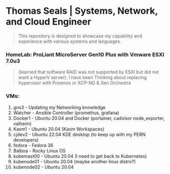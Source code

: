 # Thomas Seals | Systems, Network, and Cloud Engineer

> This repository is designed to showcase my capability and experience with various systems and languages.

### HomeLab: ProLiant MicroServer Gen10 Plus with Vmware ESXI 7.0u3 

> (learned that software RAID was not supported by ESXI but did not want a HyperV server).
 I have been Thinking about replacing hypervisor with Proxmox or XCP-NG & Xen Orchestra



### VMs:
1. gns3 - Updating my Networking knowledge
1. Watcher - Ansible Controller (promethus, grafana)
1. Docker1 - Ubuntu 20.04 and Docker (portainer, cadvisor node_exporter, valheim)
1. Kasm1 - Ubuntu 20.04 (Kasm Workspaces)
1. cjdev2 - Ubuntu 22.04 KDE desktop (to keep up with my PERN developers)
1. fedora - Fedora 36 
2. Balboa - Rocky Linux OS
5. kubemast00 - Ubuntu 20.04  (I need to get back to Kubernetes)
6. kubenode01 - Ubuntu 20.04  (maybe another linux distro?)
7. kubenode02 - Ubuntu 20.04  
